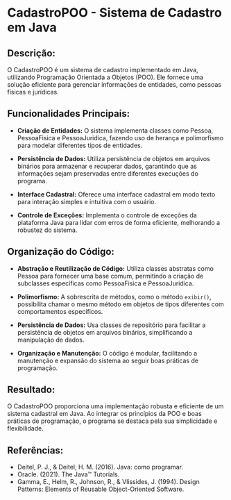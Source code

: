 # CadastroPOO - Sistema de Cadastro em Java

## Descrição:

O CadastroPOO é um sistema de cadastro implementado em Java, utilizando Programação Orientada a Objetos (POO). Ele fornece uma solução eficiente para gerenciar informações de entidades, como pessoas físicas e jurídicas.

## Funcionalidades Principais:

- **Criação de Entidades:** O sistema implementa classes como Pessoa, PessoaFisica e PessoaJuridica, fazendo uso de herança e polimorfismo para modelar diferentes tipos de entidades.

- **Persistência de Dados:** Utiliza persistência de objetos em arquivos binários para armazenar e recuperar dados, garantindo que as informações sejam preservadas entre diferentes execuções do programa.

- **Interface Cadastral:** Oferece uma interface cadastral em modo texto para interação simples e intuitiva com o usuário.

- **Controle de Exceções:** Implementa o controle de exceções da plataforma Java para lidar com erros de forma eficiente, melhorando a robustez do sistema.

## Organização do Código:

- **Abstração e Reutilização de Código:** Utiliza classes abstratas como Pessoa para fornecer uma base comum, permitindo a criação de subclasses específicas como PessoaFisica e PessoaJuridica.

- **Polimorfismo:** A sobrescrita de métodos, como o método `exibir()`, possibilita chamar o mesmo método em objetos de tipos diferentes com comportamentos específicos.

- **Persistência de Dados:** Usa classes de repositório para facilitar a persistência de objetos em arquivos binários, simplificando a manipulação de dados.

- **Organização e Manutenção:** O código é modular, facilitando a manutenção e expansão do sistema ao seguir boas práticas de programação.

## Resultado:

O CadastroPOO proporciona uma implementação robusta e eficiente de um sistema cadastral em Java. Ao integrar os princípios da POO e boas práticas de programação, o programa se destaca pela sua simplicidade e flexibilidade.

## Referências:

- Deitel, P. J., & Deitel, H. M. (2016). Java: como programar.
- Oracle. (2021). The Java™ Tutorials.
- Gamma, E., Helm, R., Johnson, R., & Vlissides, J. (1994). Design Patterns: Elements of Reusable Object-Oriented Software.
